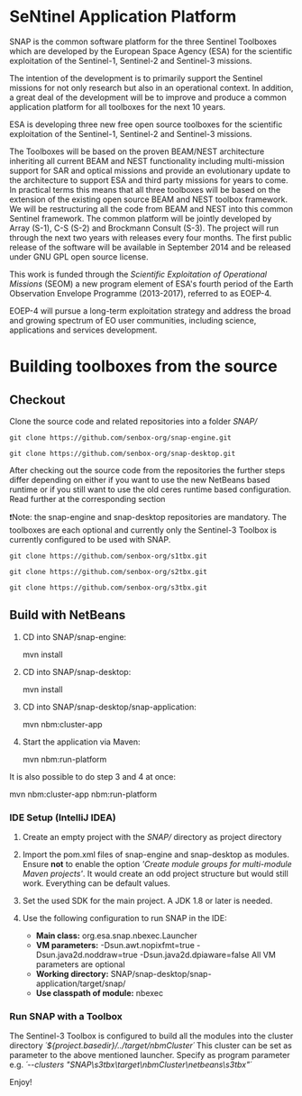 # SeNtinel Application Platform

SNAP is the common software platform for the three Sentinel Toolboxes which are developed 
by the European Space Agency (ESA) for the scientific exploitation 
of the Sentinel-1, Sentinel-2 and Sentinel-3 missions.

The intention of the development is to primarily support the Sentinel missions for not
only research but also in an operational context. In addition, a great deal of the 
development will be to improve and produce a common application platform for all 
toolboxes for the next 10 years.

ESA is developing three new free open source toolboxes for the scientific exploitation 
of the Sentinel-1, Sentinel-2 and Sentinel-3 missions.

The Toolboxes will be based on the proven BEAM/NEST architecture inheriting
all current BEAM and NEST functionality including multi-mission support for
SAR and optical missions and provide an evolutionary update to the architecture
to support ESA and third party missions for years to come.
In practical terms this means that all three toolboxes will be based on the extension 
of the existing open source BEAM and NEST toolbox framework. We will be restructuring 
all the code from BEAM and NEST into this common Sentinel framework. The common 
platform will be jointly developed by Array (S-1), C-S (S-2) and Brockmann Consult (S-3). 
The project will run through the next two years with releases every four months. The 
first public release of the software will be available in September 2014 and be 
released under GNU GPL open source license.

This work is funded through the *Scientific Exploitation of Operational Missions* (SEOM)
a new program element of ESA's fourth period of the Earth Observation Envelope Programme 
(2013-2017), referred to as EOEP-4.

EOEP-4 will pursue a long-term exploitation strategy and address the broad and growing 
spectrum of EO user communities, including science, applications and services development.

# Building toolboxes from the source

## Checkout
Clone the source code and related repositories into a folder _SNAP/_

	git clone https://github.com/senbox-org/snap-engine.git
	
	git clone https://github.com/senbox-org/snap-desktop.git

After checking out the source code from the repositories the further steps differ depending
on either if you want to use the new NetBeans based runtime or if you still want to use the old ceres runtime based configuration.
Read further at the corresponding section

:exclamation:Note: the snap-engine and snap-desktop repositories are mandatory. The toolboxes are each optional and
currently only the Sentinel-3 Toolbox is currently configured to be used with SNAP.

	git clone https://github.com/senbox-org/s1tbx.git

	git clone https://github.com/senbox-org/s2tbx.git

	git clone https://github.com/senbox-org/s3tbx.git


## Build with NetBeans
1. CD into SNAP/snap-engine:

   mvn install

2. CD into SNAP/snap-desktop:

   mvn install

3. CD into SNAP/snap-desktop/snap-application:

   mvn nbm:cluster-app

4. Start the application via Maven:

   mvn nbm:run-platform

It is also possible to do step 3 and 4 at once:

   mvn nbm:cluster-app nbm:run-platform

### IDE Setup (IntelliJ IDEA)
1. Create an empty project with the _SNAP/_ directory as project directory

2. Import the pom.xml files of snap-engine and snap-desktop as modules. Ensure **not** to enable
the option *'Create module groups for multi-module Maven projects'*. It would create an odd project structure but would still work. Everything can be default values.

3. Set the used SDK for the main project. A JDK 1.8 or later is needed.

4. Use the following configuration to run SNAP in the IDE:
	* **Main class:** org.esa.snap.nbexec.Launcher
	* **VM parameters:** -Dsun.awt.nopixfmt=true -Dsun.java2d.noddraw=true -Dsun.java2d.dpiaware=false
	All VM parameters are optional
	* **Working directory:** SNAP/snap-desktop/snap-application/target/snap/
	* **Use classpath of module:** nbexec

### Run SNAP with a Toolbox
The Sentinel-3 Toolbox is configured to build all the modules into the cluster directory *´${project.basedir}/../target/nbmCluster´*
This cluster can be set as parameter to the above mentioned launcher.
Specify as program parameter e.g. *´--clusters "SNAP\s3tbx\target\nbmCluster\netbeans\s3tbx"´*


Enjoy!
